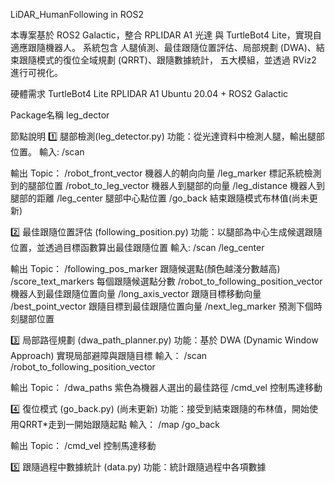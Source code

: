 LiDAR_HumanFollowing in ROS2
   
本專案基於 ROS2 Galactic，整合 RPLIDAR A1 光達 與 TurtleBot4 Lite，實現自適應跟隨機器人。
系統包含 人腿偵測、最佳跟隨位置評估、局部規劃 (DWA)、結束跟隨模式的復位全域規劃 (QRRT)、跟隨數據統計， 五大模組，並透過 RViz2 進行可視化。

硬體需求
TurtleBot4 Lite
RPLIDAR A1
Ubuntu 20.04 + ROS2 Galactic

Package名稱
leg_dector

節點說明
1️⃣ 腿部檢測(leg_detector.py)
功能：從光達資料中檢測人腿，輸出腿部位置。
輸入:
/scan

輸出 Topic： 
/robot_front_vector 機器人的朝向向量
/leg_marker 標記系統檢測到的腿部位置
/robot_to_leg_vector 機器人到腿部的向量
/leg_distance 機器人到腿部的距離
/leg_center 腿部中心點位置
/go_back 結束跟隨模式布林值(尚未更新)

2️⃣ 最佳跟隨位置評估 (following_position.py)
功能：以腿部為中心生成候選跟隨位置，並透過目標函數算出最佳跟隨位置
輸入:
/scan
/leg_center

輸出 Topic：
/following_pos_marker 跟隨候選點(顏色越淺分數越高)
/score_text_markers 每個跟隨候選點分數
/robot_to_following_position_vector 機器人到最佳跟隨位置向量
/long_axis_vector 跟隨目標移動向量
/best_point_vector 跟隨目標到最佳跟隨位置向量
/next_leg_marker 預測下個時刻腿部位置

3️⃣ 局部路徑規劃 (dwa_path_planner.py)
功能：基於 DWA (Dynamic Window Approach) 實現局部避障與跟隨目標
輸入：
/scan
/robot_to_following_position_vector

輸出 Topic：
/dwa_paths 紫色為機器人選出的最佳路徑
/cmd_vel 控制馬達移動

4️⃣ 復位模式 (go_back.py) (尚未更新)
功能：接受到結束跟隨的布林值，開始使用QRRT*走到一開始跟隨起點
輸入：
/map
/go_back

輸出 Topic：
/cmd_vel 控制馬達移動

5️⃣ 跟隨過程中數據統計 (data.py)
功能：統計跟隨過程中各項數據

